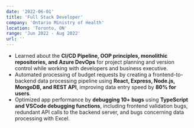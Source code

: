 ```yaml
---
date: '2022-06-01'
title: 'Full Stack Developer'
company: 'Ontario Ministry of Health'
location: 'Toronto, ON'
range: 'Jun 2022 - Aug 2022'
url: ''
---
```


- Learned about the **CI/CD Pipeline, OOP principles, monolithic repositories, and Azure DevOps** for project planning and version control while working with developers and business executive.
- Automated processing of budget requests by creating a frontend-to-backend data processing pipeline using **React, Express, Node.js, MongoDB, and REST API**, improving data entry speed by **80% for users**.
- Optimized app performance by **debugging 10+ bugs** using **TypeScript and VSCode debugging functions**, including frontend validation bugs, redundant API calls to the backend server, and bugs concerning data processing with Excel.